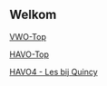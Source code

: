 ## Welkom

[VWO-Top](/presentations/vwo.html)

[HAVO-Top](../havo.html)

[HAVO4 - Les bij Quincy](../havo4.html)
